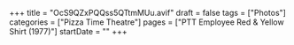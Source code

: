 +++
title = "OcS9QZxPQQss5QTtmMUu.avif"
draft = false
tags = ["Photos"]
categories = ["Pizza Time Theatre"]
pages = ["PTT Employee Red & Yellow Shirt (1977)"]
startDate = ""
+++
